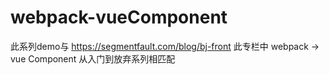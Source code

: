 # webpack-vueComponent
此系列demo与 https://segmentfault.com/blog/bj-front 此专栏中 webpack -> vue Component 从入门到放弃系列相匹配
